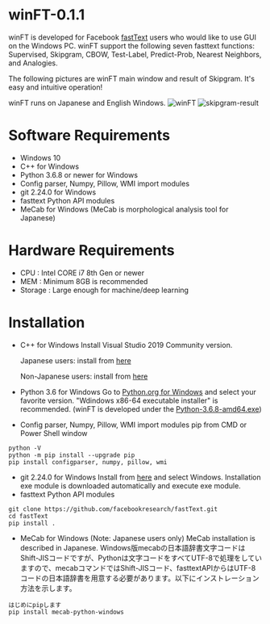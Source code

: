 # winFT-0.1.1
winFT is developed for Facebook [fastText](https://fasttext.cc/) users who would like to use GUI on the Windows PC.
winFT support the following seven fasttext functions: Supervised, Skipgram, CBOW, Test-Label, Predict-Prob, Nearest Neighbors, and Analogies.

The following pictures are winFT main window and result of Skipgram. It's easy and intuitive operation!

winFT runs on Japanese and English Windows.
![winFT](https://user-images.githubusercontent.com/46741075/69804504-12b10300-1222-11ea-95f6-899d9364e829.png)
![skipgram-result](https://user-images.githubusercontent.com/46741075/69804679-73d8d680-1222-11ea-8323-339a25d4642c.png)
# Software Requirements
* Windows 10
* C++ for Windows
* Python 3.6.8 or newer for Windows
* Config parser, Numpy, Pillow, WMI import modules
* git 2.24.0 for Windows
* fasttext Python API modules
* MeCab for Windows (MeCab is morphological analysis tool for Japanese)
# Hardware Requirements
* CPU : Intel CORE i7 8th Gen or newer
* MEM : Minimum 8GB is recommended
* Storage : Large enough for machine/deep learning
# Installation
* C++ for Windows
  Install Visual Studio 2019 Community version.
  
  Japanese users: install from [here](https://docs.microsoft.com/ja-jp/visualstudio/install/install-visual-studio?view=vs-2019)
  
  Non-Japanese users: install from [here](https://docs.microsoft.com/en-us/visualstudio/install/install-visual-studio?view=vs-2019)
* Python 3.6 for Windows
  Go to [Python.org for Windows](https://www.python.org/downloads/windows/) and select your favorite version. "Wdindows x86-64 executable installer" is recommended. (winFT is developed under the [Python-3.6.8-amd64.exe](https://www.python.org/ftp/python/3.6.8/python-3.6.8-amd64.exe))
* Config parser, Numpy, Pillow, WMI import modules
  pip from CMD or Power Shell window
```
python -V
python -m pip install --upgrade pip
pip install configparser, numpy, pillow, wmi
```
* git 2.24.0 for Windows
  Install from [here](https://git-scm.com/downloads) and select Windows. Installation exe module is downloaded automatically and execute exe module.
* fasttext Python API modules
```
git clone https://github.com/facebookresearch/fastText.git
cd fastText
pip install .
```
* MeCab for Windows (Note: Japanese users only)
  MeCab installation is described in Japanese.
  Windows版mecabの日本語辞書文字コードはShift-JISコードですが、Pythonは文字コードをすべてUTF-8で処理をしていますので、mecabコマンドではShift-JISコード、fasttextAPIからはUTF-8コードの日本語辞書を用意する必要があります。以下にインストレーション方法を示します。
```
はじめにpipします
pip install mecab-python-windows
```
